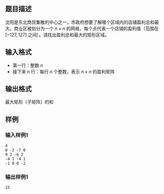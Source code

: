 ## 题目描述
沈阳是东北商贸集散的中心之一，市政府想要了解哪个区域内的店铺盈利总和最大。商业区被划分为一个 $n×n$ 的网格，每个点代表一个店铺的盈利值（范围在 $[-127, 127]$ 之间）。请找出盈利总和最大的矩形区域。

## 输入格式
- 第一行：整数 $n$
- 接下来 $n$ 行：每行 $n$ 个整数，表示 $n×n$ 的盈利矩阵

## 输出格式
最大矩形（子矩阵）的和

## 样例

### 输入样例1
```
4
0 -2 -7 0
9 2 -6 2
-4 1 -4 1
-1 8 0 -2
```

### 输出样例1
```
15
```
